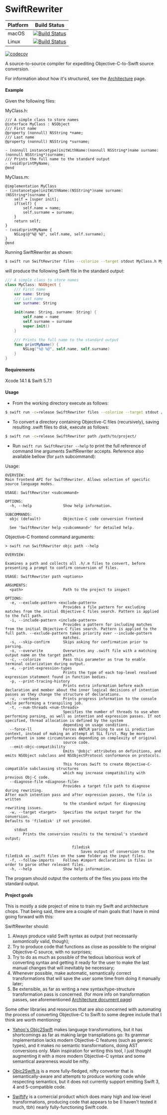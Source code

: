 # SwiftRewriter

| Platform | Build Status |
|----------|--------|
| macOS    | [![Build Status](https://dev.azure.com/luiz-fs/SwiftRewriter/_apis/build/status/LuizZak.SwiftRewriter?branchName=master&jobName=macOS)](https://dev.azure.com/luiz-fs/SwiftRewriter/_build/latest?definitionId=3&branchName=master) |
| Linux    | [![Build Status](https://dev.azure.com/luiz-fs/SwiftRewriter/_apis/build/status/LuizZak.SwiftRewriter?branchName=master&jobName=Linux)](https://dev.azure.com/luiz-fs/SwiftRewriter/_build/latest?definitionId=3&branchName=master) |

[![codecov](https://codecov.io/gh/LuizZak/SwiftRewriter/branch/master/graph/badge.svg?token=xoSZNXwFLG)](https://codecov.io/gh/LuizZak/SwiftRewriter)

A source-to-source compiler for expediting Objective-C-to-Swift source conversion.

For information about how it's structured, see the [Architecture](Architecture.md) page.

#### Example

Given the following files:

MyClass.h:
```objc
/// A simple class to store names
@interface MyClass : NSObject
/// First name
@property (nonnull) NSString *name;
/// Last name
@property (nonnull) NSString *surname;

- (nonnull instancetype)initWithName:(nonnull NSString*)name surname:(nonnull NSString*)surname;
/// Prints the full name to the standard output
- (void)printMyName;
@end
```

MyClass.m:
```objc
@implementation MyClass
- (instancetype)initWithName:(NSString*)name surname:(NSString*)surname {
    self = [super init];
    if(self) {
        self.name = name;
        self.surname = surname;
    }
    return self;
}
- (void)printMyName {
    NSLog(@"%@ %@", self.name, self.surname);
}
@end
```

Running SwiftRewriter as shown:

```bash
$ swift run SwiftRewriter files --colorize --target stdout MyClass.h MyClass.m
```

will produce the following Swift file in the standard output:

```swift
/// A simple class to store names
class MyClass: NSObject {
    /// First name
    var name: String
    /// Last name
    var surname: String

    init(name: String, surname: String) {
        self.name = name
        self.surname = surname
        super.init()
    }

    /// Prints the full name to the standard output
    func printMyName() {
        NSLog("%@ %@", self.name, self.surname)
    }
}
```

#### Requirements

Xcode 14.1 & Swift 5.7.1

#### Usage

- From the working directory execute as follows:

```bash
$ swift run -c=release SwiftRewriter files --colorize --target stdout /path/to/MyClass.h /path/to/MyClass.m
```

- To convert a directory containing Objective-C files (recursively), saving resulting .swift files to disk, execute as follows:

```bash
$ swift run -c=release SwiftRewriter path /path/to/project/
```

- Run `swift run SwiftRewriter --help` to print the full reference of command line arguments SwiftRewriter accepts. Reference also available bellow (for `path` subcommand):

Usage:

```
OVERVIEW: 
Main frontend API for SwiftRewriter. Allows selection of specific source language modes.

USAGE: SwiftRewriter <subcommand>

OPTIONS:
  -h, --help              Show help information.

SUBCOMMANDS:
  objc (default)          Objective-C code conversion frontend

  See 'SwiftRewriter help <subcommand>' for detailed help.
```

Objective-C frontend command arguments:

`> swift run SwiftRewriter objc path --help`

```
OVERVIEW: 

Examines a path and collects all .h/.m files to convert, before presenting a prompt to confirm conversion of files.

USAGE: SwiftRewriter path <options>

ARGUMENTS:
  <path>                  Path to the project to inspect 

OPTIONS:
  -e, --exclude-pattern <exclude-pattern>
                          Provides a file pattern for excluding matches from the initial Objective-C files search. Pattern is applied to the full path. 
  -i, --include-pattern <include-pattern>
                          Provides a pattern for including matches from the initial Objective-C files search. Pattern is applied to the full path. --exclude-pattern takes priority over --include-pattern
                          matches. 
  -s, --skip-confirm      Skips asking for confirmation prior to parsing. 
  -o, --overwrite         Overwrites any .swift file with a matching output name on the target path. 
  -c, --colorize          Pass this parameter as true to enable terminal colorization during output. 
  -e, --print-expression-types
                          Prints the type of each top-level resolved expression statement found in function bodies. 
  -p, --print-tracing-history
                          Prints extra information before each declaration and member about the inner logical decisions of intention passes as they change the structure of declarations. 
  -v, --verbose           Prints progress information to the console while performing a transpiling job. 
  -t, --num-threads <num-threads>
                          Specifies the number of threads to use when performing parsing, as well as intention and expression passes. If not specified, thread allocation is defined by the system
                          depending on usage conditions. 
  --force-ll              Forces ANTLR parsing to use LL prediction context, instead of making an attempt at SLL first. May be more performant in some circumstances depending on complexity of original
                          source code. 
  --emit-objc-compatibility
                          Emits '@objc' attributes on definitions, and emits NSObject subclass and NSObjectProtocol conformance on protocols.

                          This forces Swift to create Objective-C-compatible subclassing structures
                          which may increase compatibility with previous Obj-C code. 
  --diagnose-file <diagnose-file>
                          Provides a target file path to diagnose during rewriting.
After each intention pass and after expression passes, the file is written
                          to the standard output for diagnosing rewriting issues. 
  -w, --target <target>   Specifies the output target for the conversion.
Defaults to 'filedisk' if not provided.

    stdout
        Prints the conversion results to the terminal's standard output;
    
                              filedisk
                                  Saves output of conversion to the filedisk as .swift files on the same folder as the input files. 
  -f, --follow-imports    Follows #import declarations in files in order to parse other relevant files. 
  -h, --help              Show help information.
```

The program should output the contents of the files you pass into the standard output.

#### Project goals

This is mostly a side project of mine to train my Swift and architecture chops. That being said, there are a couple of main goals that I have in mind going forward with this:

SwiftRewriter should:

1. Always produce valid Swift syntax as output (not necessarily _semantically_ valid, though);
2. Try to produce code that functions as close as possible to the original Objective-C source, with no surprises;
3. Try to do as much as possible of the tedious laborious work of converting syntax and getting it ready for the user to make the last manual changes that will inevitably be necessary;
4. Whenever possible, make automatic, semantically correct transformations that will save the user some time from doing it manually later;
5. Be extensible, as far as writing a new syntax/type-structure transformation pass is concerned. (for more info on transformation passes, see aforementioned [Architecture document page](Architecture.md))

Some other libraries and resources that are also concerned with automating the process of converting Objective-C to Swift to some degree include that I think are worth mentioning:

- [Yahoo's Objc2Swift](https://github.com/yahoojapan/objc2swift) makes language transformations, but it has shortcomings as far as making large transpilations go: Its grammar implementation lacks modern Objective-C features (such as generic types), and it makes no semantic transformations, doing AST conversions only. Main inspiration for writing this tool, I just thought augmenting it with a more modern Objective-C syntax and some semantical awareness would be nifty.

- [Objc2Swift.js](http://okaxaki.github.io/objc2swift/index.html) is a more fully-fledged, nifty converter that is semantically-aware and attempts to produce working code while respecting semantics, but it does not currently support emitting Swift 3, 4 and 5-compatible code.

- [Swiftify](https://objectivec2swift.com/) is a comercial product which does many high and low-level transformations, producing code that appears to be (I haven't tested it much, tbh) nearly fully-functioning Swift code.
